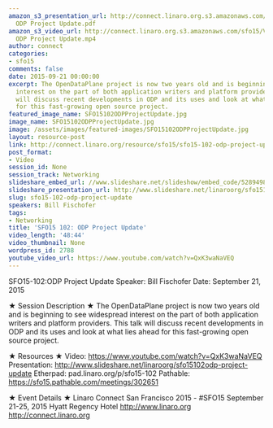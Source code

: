 ```yaml
---
amazon_s3_presentation_url: http://connect.linaro.org.s3.amazonaws.com/sfo15/Presentations/09-21-Monday/SFO15-102-
  ODP Project Update.pdf
amazon_s3_video_url: http://connect.linaro.org.s3.amazonaws.com/sfo15/Videos/09-21-Monday/SFO15-102
  ODP Project Update.mp4
author: connect
categories:
- sfo15
comments: false
date: 2015-09-21 00:00:00
excerpt: The OpenDataPlane project is now two years old and is beginning to see widespread
  interest on the part of both application writers and platform providers. This talk
  will discuss recent developments in ODP and its uses and look at what lies ahead
  for this fast-growing open source project.
featured_image_name: SFO15102ODPProjectUpdate.jpg
image_name: SFO15102ODPProjectUpdate.jpg
image: /assets/images/featured-images/SFO15102ODPProjectUpdate.jpg
layout: resource-post
link: http://connect.linaro.org/resource/sfo15/sfo15-102-odp-project-update/
post_format:
- Video
session_id: None
session_track: Networking
slideshare_embed_url: //www.slideshare.net/slideshow/embed_code/52894983
slideshare_presentation_url: http://www.slideshare.net/linaroorg/sfo15102odp-project-update
slug: sfo15-102-odp-project-update
speakers: Bill Fischofer
tags:
- Networking
title: 'SFO15 102: ODP Project Update'
video_length: '48:44'
video_thumbnail: None
wordpress_id: 2788
youtube_video_url: https://www.youtube.com/watch?v=QxK3waNaVEQ
---
```


SFO15-102:ODP Project Update
Speaker: Bill Fischofer
Date: September 21, 2015

★ Session Description ★
The OpenDataPlane project is now two years old and is beginning to see widespread interest on the part of both application writers and platform providers. This talk will discuss recent developments in ODP and its uses and look at what lies ahead for this fast-growing open source project.

★ Resources ★
Video: https://www.youtube.com/watch?v=QxK3waNaVEQ
Presentation:  http://www.slideshare.net/linaroorg/sfo15102odp-project-update
Etherpad: pad.linaro.org/p/sfo15-102
Pathable: https://sfo15.pathable.com/meetings/302651


★ Event Details ★
Linaro Connect San Francisco 2015 - #SFO15
September 21-25, 2015
Hyatt Regency Hotel
http://www.linaro.org
http://connect.linaro.org
